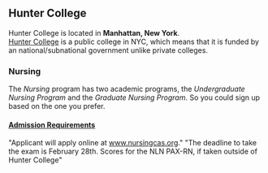 ## **Hunter College**  
Hunter College is located in **Manhattan, New York**.  
[Hunter College](https://hunter.cuny.edu/) is a public college in NYC, which means that it is funded by an national/subnational government unlike private colleges.
### Nursing  
The _Nursing_ program has two academic programs, the _Undergraduate Nursing Program_ and the _Graduate Nursing Program_. So you could sign up based on the one you prefer.
#### [Admission Requirements](http://www.hunter.cuny.edu/nursing/admissions/undergraduate/admission-procedures)  
"Applicant will apply online at www.nursingcas.org." "The deadline to take the exam is February 28th. Scores for the NLN PAX-RN, if taken outside of Hunter College"
